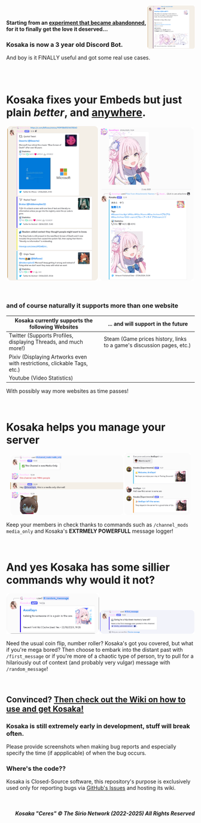 <img align=right src="https://github.com/Ascellayn/Kosaka_Issues/blob/main/Showcase/Embed_TwitterProfileNEW.png?raw=true" width=25%>
<br>

#### Starting from an [experiment that became abandonned](https://github.com/Ascellayn/TSN_Kosaka-OLD), for it to finally get the love it deserved...
### Kosaka is now a 3 year old Discord Bot.
And boy is it FINALLY useful and got some real use cases.

<br>
<br>

# Kosaka fixes your Embeds but just plain *better*, and [anywhere](https://github.com/Ascellayn/Kosaka_Issues/wiki/Application-User-Commands).
<p align=center>
  <img src="https://github.com/Ascellayn/Kosaka_Issues/blob/main/Showcase/Embed_TwitterNEW.png?raw=true" width=48%>
  <img src="https://github.com/Ascellayn/Kosaka_Issues/blob/main/Showcase/Embed_PixivNEW.png?raw=true" width=50%>
</p>

<br>

### and of course naturally it supports more than one website
| Kosaka currently supports the following Websites | ... and will support in the future |
|-|-|
| Twitter (Supports Profiles, displaying Threads, and much more!) | Steam (Game prices history, links to a game's discussion pages, etc.) |
| Pixiv (Displaying Artworks even with restrictions, clickable Tags, etc.) | |
| Youtube (Video Statistics) | |

With possibly way more websites as time passes!

<br>

# Kosaka helps you manage your server
<p align=center>
  <img src="https://github.com/Ascellayn/Kosaka_Issues/blob/main/Showcase/ChMod_MediaOnlyNEW.png?raw=true" width=60%>
  <img src="https://github.com/Ascellayn/Kosaka_Issues/blob/main/Showcase/Charm_Welcomer.png?raw=true" width=35%> 
</p>

Keep your members in check thanks to commands such as `/channel_mods media_only` and Kosaka's **EXTRMELY POWERFULL** message logger!

<br>

# And yes Kosaka has some sillier commands why would it not?
<p align=center>
  <img src="https://github.com/Ascellayn/Kosaka_Issues/blob/main/Showcase/Random_Message.png?raw=true" width=49%>
  <img src="https://github.com/Ascellayn/Kosaka_Issues/blob/main/Showcase/FirstMessage.png?raw=true" width=50%>
</p>

Need the usual coin flip, number roller? Kosaka's got you covered, but what if you're mega bored? Then choose to embark into the distant past with `/first_message` or if you're more of a chaotic type of person, try to pull for a hilariously out of context (and probably very vulgar) message with `/random_message`!

<br>

## Convinced? [Then check out the Wiki on how to use and get Kosaka!](https://github.com/Ascellayn/Kosaka_Issues/wiki)
### Kosaka is still extremely early in development, stuff will break often.
Please provide screenshots when making bug reports and especially specify the time (if appplicable) of when the bug occurs.

### Where's the code??
Kosaka is Closed-Source software, this repository's purpose is exclusively used only for reporting bugs via [GitHub's Issues](https://github.com/Ascellayn/Kosaka_Issues/issues) and hosting its wiki.

<br>

<h5 align=right>Kosaka "Ceres" © The Sirio Network (2022-2025) All Rights Reserved</h5>
